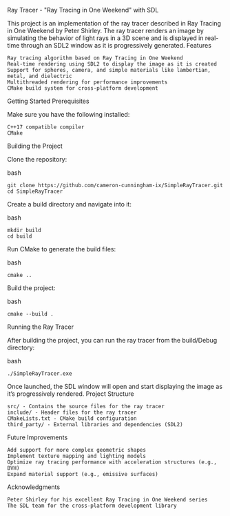 Ray Tracer - "Ray Tracing in One Weekend" with SDL

This project is an implementation of the ray tracer described in Ray Tracing in One Weekend by Peter Shirley. The ray tracer renders an image by simulating the behavior of light rays in a 3D scene and is displayed in real-time through an SDL2 window as it is progressively generated.
Features

    Ray tracing algorithm based on Ray Tracing in One Weekend
    Real-time rendering using SDL2 to display the image as it is created
    Support for spheres, camera, and simple materials like lambertian, metal, and dielectric
    Multithreaded rendering for performance improvements
    CMake build system for cross-platform development

Getting Started
Prerequisites

Make sure you have the following installed:

    C++17 compatible compiler
    CMake

Building the Project

Clone the repository:

  bash

    git clone https://github.com/cameron-cunningham-ix/SimpleRayTracer.git
    cd SimpleRayTracer

Create a build directory and navigate into it:

bash

    mkdir build
    cd build

Run CMake to generate the build files:

bash

    cmake ..

Build the project:

bash

    cmake --build .

Running the Ray Tracer

After building the project, you can run the ray tracer from the build/Debug directory:

bash

    ./SimpleRayTracer.exe

Once launched, the SDL window will open and start displaying the image as it’s progressively rendered.
Project Structure

    src/ - Contains the source files for the ray tracer
    include/ - Header files for the ray tracer
    CMakeLists.txt - CMake build configuration
    third_party/ - External libraries and dependencies (SDL2)

Future Improvements

    Add support for more complex geometric shapes
    Implement texture mapping and lighting models
    Optimize ray tracing performance with acceleration structures (e.g., BVH)
    Expand material support (e.g., emissive surfaces)

Acknowledgments

    Peter Shirley for his excellent Ray Tracing in One Weekend series
    The SDL team for the cross-platform development library
